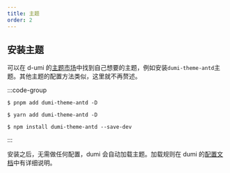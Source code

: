 ```yaml
---
title: 主题
order: 2
---
```


## 安装主题

可以在 d-umi 的[主题市场](https://d.umijs.org/theme/market)中找到自己想要的主题，例如安装`dumi-theme-antd`主题。其他主题的配置方法类似，这里就不再赘述。

:::code-group

```shell [pnpm]
$ pnpm add dumi-theme-antd -D
```

```shell [yarn]
$ yarn add dumi-theme-antd -D
```

```shell [npm]
$ npm install dumi-theme-antd --save-dev
```

:::

安装之后，无需做任何配置，dumi 会自动加载主题。加载规则在 dumi 的[配置文档](https://d.umijs.org/theme#%E4%B8%BB%E9%A2%98%E5%8A%A0%E8%BD%BD)中有详细说明。
